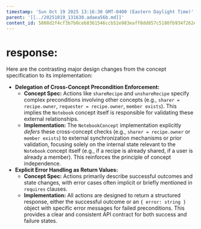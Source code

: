 ```yaml
---
timestamp: 'Sun Oct 19 2025 13:16:30 GMT-0400 (Eastern Daylight Time)'
parent: '[[../20251019_131630.adaea56b.md]]'
content_id: 5808d2f4cf3b7b0ceb8361546ccb52e983eaff8dd857c5180fb934f262ead699
---
```


# response:

Here are the contrasting major design changes from the concept specification to its implementation:

* **Delegation of Cross-Concept Precondition Enforcement:**
  * **Concept Spec:** Actions like `shareRecipe` and `unshareRecipe` specify complex preconditions involving other concepts (e.g., `sharer = recipe.owner`, `requester = recipe.owner`, `member exists`). This implies the `Notebook` concept itself is responsible for validating these external relationships.
  * **Implementation:** The `NotebookConcept` implementation explicitly *defers* these cross-concept checks (e.g., `sharer = recipe.owner` or `member exists`) to external synchronization mechanisms or prior validation, focusing solely on the internal state relevant to the `Notebook` concept itself (e.g., if a recipe is already shared, if a user is already a member). This reinforces the principle of concept independence.
* **Explicit Error Handling as Return Values:**
  * **Concept Spec:** Actions primarily describe successful outcomes and state changes, with error cases often implicit or briefly mentioned in `requires` clauses.
  * **Implementation:** All actions are designed to return a structured response, either the successful outcome or an `{ error: string }` object with specific error messages for failed preconditions. This provides a clear and consistent API contract for both success and failure states.
